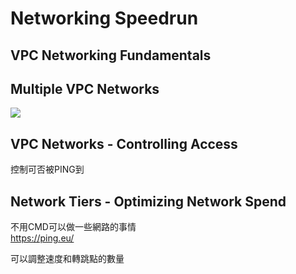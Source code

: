 # Networking Speedrun

## VPC Networking Fundamentals

## Multiple VPC Networks
![](https://cdn.qwiklabs.com/PK9Q%2FN7%2Fg9mhg6%2BbLYn1KoKxPhDN7RqqiA6gtVTtXr4%3D)


## VPC Networks - Controlling Access
控制可否被PING到

## Network Tiers - Optimizing Network Spend
不用CMD可以做一些網路的事情  
https://ping.eu/  

可以調整速度和轉跳點的數量